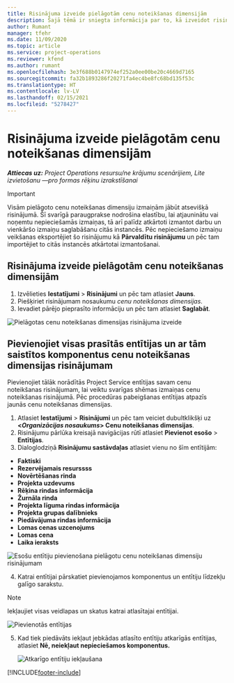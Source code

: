 ```yaml
---
title: Risinājuma izveide pielāgotām cenu noteikšanas dimensijām
description: Šajā tēmā ir sniegta informācija par to, kā izveidot risinājumus pielāgotām cenu noteikšanas dimensijām.
author: Rumant
manager: tfehr
ms.date: 11/09/2020
ms.topic: article
ms.service: project-operations
ms.reviewer: kfend
ms.author: rumant
ms.openlocfilehash: 3e3f688b0147974ef252a0ee00be20c4669d7165
ms.sourcegitcommit: fa32b1893286f20271fa4ec4be8fc68bd135f53c
ms.translationtype: HT
ms.contentlocale: lv-LV
ms.lasthandoff: 02/15/2021
ms.locfileid: "5278427"
---
```

# <a name="create-a-solution-for-custom-pricing-dimensions"></a>Risinājuma izveide pielāgotām cenu noteikšanas dimensijām

 _**Attiecas uz:** Project Operations resursu/ne krājumu scenārijiem, Lite izvietošanu —pro formas rēķinu izrakstīšanai_ 

>[!IMPORTANT]
>Visām pielāgoto cenu noteikšanas dimensiju izmaiņām jābūt atsevišķā risinājumā. Šī svarīgā paraugprakse nodrošina elastību, lai atjauninātu vai noņemtu nepieciešamās izmaiņas, tā arī palīdz atkārtoti izmantot darbu un vienkāršo izmaiņu saglabāšanu citās instancēs. Pēc nepieciešamo izmaiņu veikšanas eksportējiet šo risinājumu kā **Pārvaldītu risinājumu** un pēc tam importējiet to citās instancēs atkārtotai izmantošanai.

## <a name="create-a-solution-for-custom-pricing-dimensions"></a>Risinājuma izveide pielāgotām cenu noteikšanas dimensijām

1.  Izvēlieties **Iestatījumi** > **Risinājumi** un pēc tam atlasiet **Jauns**.
2.  Piešķiriet risinājumam nosaukumu *<your organization name> cenu noteikšanas dimensijas*.
3. Ievadiet pārējo pieprasīto informāciju un pēc tam atlasiet **Saglabāt**.

  ![Pielāgotas cenu noteikšanas dimensijas risinājuma izveide](./media/Creation-of-custom-pricing-dimension-solution.png)
 
## <a name="add-all-required-entities-and-related-components-to-the-pricing-dimension-solution"></a>Pievienojiet visas prasītās entītijas un ar tām saistītos komponentus cenu noteikšanas dimensijas risinājumam

Pievienojiet tālāk norādītās Project Service entītijas savam cenu noteikšanas risinājumam, lai veiktu svarīgas shēmas izmaiņas cenu noteikšanas risinājumā. Pēc procedūras pabeigšanas entītijas atpazīs jaunās cenu noteikšanas dimensijas.

1.  Atlasiet **Iestatījumi** > **Risinājumi** un pēc tam veiciet dubultklikšķi uz **<*Organizācijas nosaukums*> Cenu noteikšanas dimensijas**.
2.  Risinājumu pārlūka kreisajā navigācijas rūtī atlasiet **Pievienot esošo** > **Entītijas**.
3.  Dialoglodziņā **Risinājumu sastāvdaļas** atlasiet vienu no šīm entītijām:
 
   - **Faktiski**
   - **Rezervējamais resurssss**
   - **Novērtēšanas rinda**
   - **Projekta uzdevums**
   - **Rēķina rindas informācija**
   - **Žurnāla rinda**
   - **Projekta līguma rindas informācija**
   - **Projekta grupas dalībnieks**
   - **Piedāvājuma rindas informācija**
   - **Lomas cenas uzcenojums**
   - **Lomas cena**
   - **Laika ieraksts**
 
   ![Esošu entītiju pievienošana pielāgotu cenu noteikšanas dimensiju risinājumam](./media/Existing-entities-to-PD-solution.png)
 
 4. Katrai entītijai pārskatiet pievienojamos komponentus un entītiju līdzekļu galīgo sarakstu. 

   >[!NOTE]
   > Iekļaujiet visas veidlapas un skatus katrai atlasītajai entītijai.

  ![Pievienotās entītijas](./media/solution-component-selection.png)


5.  Kad tiek piedāvāts iekļaut jebkādas atlasīto entītiju atkarīgās entītijas, atlasiet **Nē, neiekļaut nepieciešamos komponentus.**

    ![Atkarīgo entītiju iekļaušana](./media/Do-not-include-required.png)


[!INCLUDE[footer-include](../includes/footer-banner.md)]